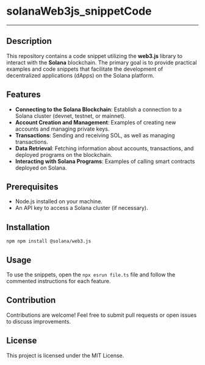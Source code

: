 # solanaWeb3js_snippetCode
--------------------------
## Description
This repository contains a code snippet utilizing the **web3.js** library to interact with the **Solana** blockchain. The primary goal is to provide practical examples and code snippets that facilitate the development of decentralized applications (dApps) on the Solana platform.

## Features

- **Connecting to the Solana Blockchain**: Establish a connection to a Solana cluster (devnet, testnet, or mainnet).
- **Account Creation and Management**: Examples of creating new accounts and managing private keys.
- **Transactions**: Sending and receiving SOL, as well as managing transactions.
- **Data Retrieval**: Fetching information about accounts, transactions, and deployed programs on the blockchain.
- **Interacting with Solana Programs**: Examples of calling smart contracts deployed on Solana.

## Prerequisites

- Node.js installed on your machine.
- An API key to access a Solana cluster (if necessary).

## Installation

   ```
   npm npm install @solana/web3.js
   ```

## Usage

To use the snippets, open the `npx esrun file.ts` file and follow the commented instructions for each feature.

## Contribution

Contributions are welcome! Feel free to submit pull requests or open issues to discuss improvements.

## License

This project is licensed under the MIT License.


